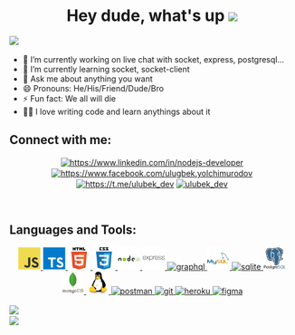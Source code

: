 <p align="center">
  <h1 align="center">Hey dude, what's up <img src="https://media.giphy.com/media/hvRJCLFzcasrR4ia7z/giphy.gif" width="45"></h1>
  <a href="https://github.com/DenverCoder1/readme-typing-svg"><img src="https://readme-typing-svg.herokuapp.com?font=arial&size=22&duration=4500&color=ddb835&center=true&vCenter=true&lines=Node.js+Developer;Curious+and+ever+learning;The+best+employee+in+your+company"></a>
</p>

- 🔭 I’m currently working on live chat with socket, express, postgresql...
- 🌱 I’m currently learning socket, socket-client
- 💬 Ask me about anything you want
- 😄 Pronouns: He/His/Friend/Dude/Bro
- ⚡ Fun fact: We all will die
- 👨‍💻 I love writing code and learn anythings about it



<h2 align="left">Connect with me:</h2>
<p align="center">
<a href="https://www.linkedin.com/in/nodejs-developer" target="_blank"><img align="center" src="https://raw.githubusercontent.com/rahuldkjain/github-profile-readme-generator/master/src/images/icons/Social/linked-in-alt.svg" alt="https://www.linkedin.com/in/nodejs-developer" height="30" width="40" /></a>
<a href="https://www.facebook.com/ulugbek.yolchimurodov" target="_blank"><img align="center" src="https://raw.githubusercontent.com/rahuldkjain/github-profile-readme-generator/master/src/images/icons/Social/facebook.svg" alt="https://www.facebook.com/ulugbek.yolchimurodov" height="30" width="40" /></a>
 <a href="https://t.me/ulubek_dev" target="_blank"><img align="center" src="https://www.svgrepo.com/show/3109/telegram.svg" alt="https://t.me/ulubek_dev" height="30" width="40" /></a>
 <a href="https://instagram.com/ulubek_dev" target="_blank"><img align="center" src="https://raw.githubusercontent.com/rahuldkjain/github-profile-readme-generator/master/src/images/icons/Social/instagram.svg" alt="ulubek_dev" height="30" width="40" /></a>
</p>
<br>
<h2 align="left">Languages and Tools:</h2>
<div style="display: inline_block" align="center">
   <a href="https://developer.mozilla.org/en-US/docs/Web/JavaScript" target="_blank" rel="noreferrer"> <img src="https://raw.githubusercontent.com/devicons/devicon/master/icons/javascript/javascript-original.svg" alt="javascript" width="40" height="40"/> </a>
   <a href="https://www.typescriptlang.org/" target="_blank" rel="noreferrer"> <img src="https://raw.githubusercontent.com/devicons/devicon/master/icons/typescript/typescript-original.svg" alt="typescript" width="40" height="40"/> </a>
  <a href="https://www.w3.org/html/" target="_blank" rel="noreferrer"> <img src="https://raw.githubusercontent.com/devicons/devicon/master/icons/html5/html5-original-wordmark.svg" alt="html5" width="40" height="40"/> </a>
  <a href="https://www.w3schools.com/css/" target="_blank" rel="noreferrer"> <img src="https://raw.githubusercontent.com/devicons/devicon/master/icons/css3/css3-original-wordmark.svg" alt="css3" width="40" height="40"/> </a> 
   <a href="https://nodejs.org" target="_blank" rel="noreferrer"> <img src="https://raw.githubusercontent.com/devicons/devicon/master/icons/nodejs/nodejs-original-wordmark.svg" alt="nodejs" width="40" height="40"/> </a>
  <a href="https://expressjs.com" target="_blank" rel="noreferrer"> <img src="https://raw.githubusercontent.com/devicons/devicon/master/icons/express/express-original-wordmark.svg" alt="express" width="40" height="40"/> </a> 
   <a href="https://graphql.org" target="_blank" rel="noreferrer"> <img src="https://www.vectorlogo.zone/logos/graphql/graphql-icon.svg" alt="graphql" width="40" height="40"/> </a> 
   <a href="https://www.mysql.com/" target="_blank" rel="noreferrer"> <img src="https://raw.githubusercontent.com/devicons/devicon/master/icons/mysql/mysql-original-wordmark.svg" alt="mysql" width="40" height="40"/> </a> 
   <a href="https://www.sqlite.org/" target="_blank" rel="noreferrer"> <img src="https://www.vectorlogo.zone/logos/sqlite/sqlite-icon.svg" alt="sqlite" width="40" height="40"/> </a> 
   <a href="https://www.postgresql.org" target="_blank" rel="noreferrer"> <img src="https://raw.githubusercontent.com/devicons/devicon/master/icons/postgresql/postgresql-original-wordmark.svg" alt="postgresql" width="40" height="40"/> </a> 
   <a href="https://www.mongodb.com/" target="_blank" rel="noreferrer"> <img src="https://raw.githubusercontent.com/devicons/devicon/master/icons/mongodb/mongodb-original-wordmark.svg" alt="mongodb" width="40" height="40"/> </a>
   <a href="https://www.linux.org/" target="_blank" rel="noreferrer"> <img src="https://raw.githubusercontent.com/devicons/devicon/master/icons/linux/linux-original.svg" alt="linux" width="40" height="40"/> </a> 
   <a href="https://postman.com" target="_blank" rel="noreferrer"> <img src="https://www.vectorlogo.zone/logos/getpostman/getpostman-icon.svg" alt="postman" width="40" height="40"/> </a> 
  <a href="https://git-scm.com/" target="_blank" rel="noreferrer"> <img src="https://www.vectorlogo.zone/logos/git-scm/git-scm-icon.svg" alt="git" width="40" height="40"/> </a> 
  <a href="https://heroku.com" target="_blank" rel="noreferrer"> <img src="https://www.vectorlogo.zone/logos/heroku/heroku-icon.svg" alt="heroku" width="40" height="40"/> </a> 
   <a href="https://www.figma.com/" target="_blank" rel="noreferrer"> <img src="https://www.vectorlogo.zone/logos/figma/figma-icon.svg" alt="figma" width="40" height="40"/> </a> 
</div>

<br>

<img src="https://github-readme-stats.vercel.app/api?username=theulubek&&show_icons=true&title_color=ffffff&include_all_commits=true&icon_color=blue&text_color=daf7dc&bg_color=191919">

<br>

<img src="https://komarev.com/ghpvc/?username=theulubek&style=flat-square">

